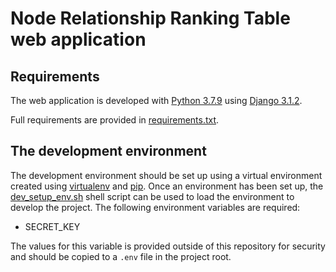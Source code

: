 # Node Relationship Ranking Table web application

## Requirements
The web application is developed with [Python 3.7.9](https://www.python.org/downloads/release/python-379/) using [Django 3.1.2](https://docs.djangoproject.com/en/3.1/releases/3.1.2/).

Full requirements are provided in [requirements.txt](requirements.txt).

## The development environment
The development environment should be set up using a virtual environment created using [virtualenv](https://virtualenv.pypa.io/en/stable/) and [pip](https://pypi.org/project/pip/). Once an environment has been set up, the [dev_setup_env.sh](./scripts/dev_setup_env.sh) shell script can be used to load the environment to develop the project. The following environment variables are required:

* SECRET_KEY

The values for this variable is provided outside of this repository for security and should be copied to a `.env` file in the project root.
